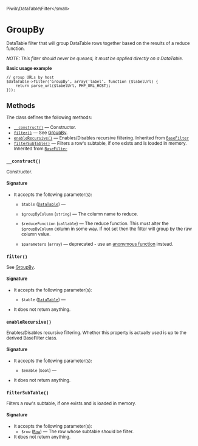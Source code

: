 <small>Piwik\DataTable\Filter\</small>

GroupBy
=======

DataTable filter that will group DataTable rows together based on the results of a reduce function.

_NOTE: This filter should never be queued, it must be applied directly on a DataTable._

**Basic usage example**

    // group URLs by host
    $dataTable->filter('GroupBy', array('label', function ($labelUrl) {
        return parse_url($labelUrl, PHP_URL_HOST);
    }));

Methods
-------

The class defines the following methods:

- [`__construct()`](#__construct) &mdash; Constructor.
- [`filter()`](#filter) &mdash; See [GroupBy](/api-reference/Piwik/DataTable/Filter/GroupBy).
- [`enableRecursive()`](#enablerecursive) &mdash; Enables/Disables recursive filtering. Inherited from [`BaseFilter`](../../../Piwik/DataTable/BaseFilter.md)
- [`filterSubTable()`](#filtersubtable) &mdash; Filters a row's subtable, if one exists and is loaded in memory. Inherited from [`BaseFilter`](../../../Piwik/DataTable/BaseFilter.md)

<a name="__construct" id="__construct"></a>
<a name="__construct" id="__construct"></a>
### `__construct()`

Constructor.

#### Signature

-  It accepts the following parameter(s):
    - `$table` ([`DataTable`](../../../Piwik/DataTable.md)) &mdash;
      
    - `$groupByColumn` (`string`) &mdash;
       The column name to reduce.
    - `$reduceFunction` (`callable`) &mdash;
       The reduce function. This must alter the `$groupByColumn` column in some way. If not set then the filter will group by the raw column value.
    - `$parameters` (`array`) &mdash;
       deprecated - use an [anonymous function](http://php.net/manual/en/functions.anonymous.php) instead.

<a name="filter" id="filter"></a>
<a name="filter" id="filter"></a>
### `filter()`

See [GroupBy](/api-reference/Piwik/DataTable/Filter/GroupBy).

#### Signature

-  It accepts the following parameter(s):
    - `$table` ([`DataTable`](../../../Piwik/DataTable.md)) &mdash;
      
- It does not return anything.

<a name="enablerecursive" id="enablerecursive"></a>
<a name="enableRecursive" id="enableRecursive"></a>
### `enableRecursive()`

Enables/Disables recursive filtering. Whether this property is actually used
is up to the derived BaseFilter class.

#### Signature

-  It accepts the following parameter(s):
    - `$enable` (`bool`) &mdash;
      
- It does not return anything.

<a name="filtersubtable" id="filtersubtable"></a>
<a name="filterSubTable" id="filterSubTable"></a>
### `filterSubTable()`

Filters a row's subtable, if one exists and is loaded in memory.

#### Signature

-  It accepts the following parameter(s):
    - `$row` ([`Row`](../../../Piwik/DataTable/Row.md)) &mdash;
       The row whose subtable should be filter.
- It does not return anything.

